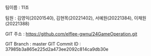팀이름 : 11조

팀원 : 김영익(20201540), 김현목(20221402), 서예원(20221384), 이채원(20221388)



GIT 주소 : https://github.com/elflee-gwnu/24GameOperation.git

GIT Branch : master
GIT Commit ID : 37985b3a865e225d2a473ee2092c814ca9db30e
